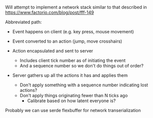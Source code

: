 Will attempt to implement a network stack similar to that described in https://www.factorio.com/blog/post/fff-149

Abbreviated path:
- Event happens on client (e.g. key press, mouse movement)
- Event converted to an action (jump, move crosshairs)
- Action encapsulated and sent to server
    - Includes client tick number as of initiating the event
    - And a sequence number so we don't do things out of order?

- Server gathers up all the actions it has and applies them
    - Don't apply something with a sequence number indicating lost actions?
    - Don't apply things originating fewer than N ticks ago
        - Calibrate based on how latent everyone is?


Probably we can use serde flexbuffer for network transerialization